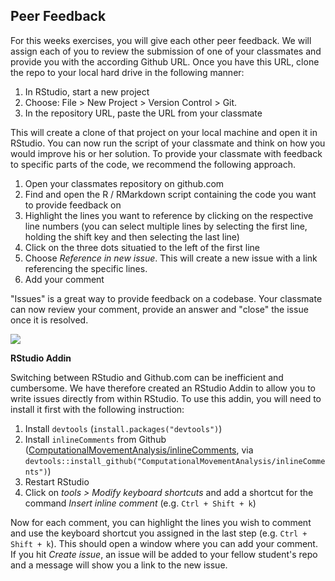 ## Peer Feedback



For this weeks exercises, you will give each other peer feedback. We will assign each of you to review the submission of one of your classmates and provide you with the according Github URL. Once you have this URL, clone the repo to your local hard drive in the following manner:

1. In RStudio, start a new project
2. Choose: File > New Project > Version Control > Git.
3. In the repository URL, paste the URL from your classmate

This will create a clone of that project on your local machine and open it in RStudio. You can now run the script of your classmate and think on how you would improve his or her solution. To provide your classmate with feedback to specific parts of the code, we recommend the following approach.

1. Open your classmates repository on github.com
2. Find and open the R / RMarkdown script containing the code you want to provide feedback on
3. Highlight the lines you want to reference by clicking on the respective line numbers (you can select multiple lines by selecting the first line, holding the shift key and then selecting the last line)
4. Click on the three dots situatied to the left of the first line
5. Choose *Reference in new issue*. This will create a new issue with a link referencing the specific lines.
6. Add your comment

"Issues" is a great way to provide feedback on a codebase. Your classmate can now review your comment, provide an answer and "close" the issue once it is resolved. 


![](https://github.blog/wp-content/uploads/2017/08/29093044-6477ba12-7c56-11e7-9bd2-e6db926d70be.gif?resize=1360%2C600)

**RStudio Addin**

Switching between RStudio and Github.com can be inefficient and cumbersome. We have therefore created an RStudio Addin to allow you to write issues directly from within RStudio. To use this addin, you will need to install it first with the following instruction:
  
1. Install `devtools` (`install.packages("devtools")`)
2. Install `inlineComments` from Github ([ComputationalMovementAnalysis/inlineComments](https://github.com/ComputationalMovementAnalysis/inlineComments), via `devtools::install_github("ComputationalMovementAnalysis/inlineComments")`)
4. Restart RStudio
5. Click on *tools > Modify keyboard shortcuts* and add a shortcut for the command *Insert inline comment* (e.g. `Ctrl + Shift + k`)

Now for each comment, you can highlight the lines you wish to comment and use the keyboard shortcut you assigned in the last step (e.g. `Ctrl + Shift + k`). This should open a window where you can add your comment. If you hit *Create issue*, an issue will be added to your fellow student's repo and a message will show you a link to the new issue.

